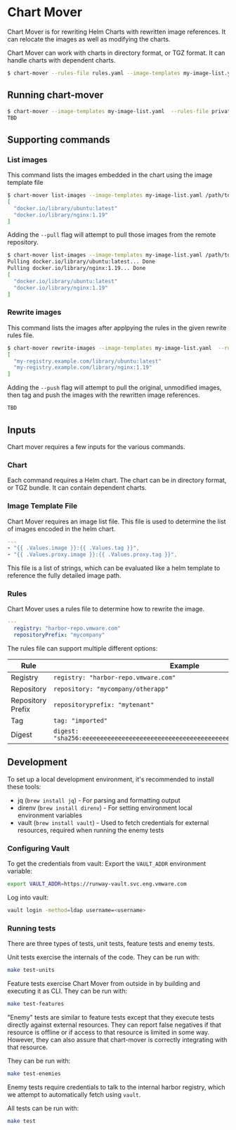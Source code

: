 # Chart Mover

Chart Mover is for rewriting Helm Charts with rewritten image references.
It can relocate the images as well as modifying the charts.

Chart Mover can work with charts in directory format, or TGZ format. It can handle charts with dependent charts.

```bash
$ chart-mover --rules-file rules.yaml --image-templates my-image-list.yaml /path/to/mychart
```

## Running chart-mover

```bash
$ chart-mover --image-templates my-image-list.yaml  --rules-file private-registry.yaml /path/to/mychart | jq .
TBD
```

## Supporting commands

### List images

This command lists the images embedded in the chart using the image template file

```bash
$ chart-mover list-images --image-templates my-image-list.yaml /path/to/mychart | jq .
[
  "docker.io/library/ubuntu:latest"
  "docker.io/library/nginx:1.19"
]
```

Adding the `--pull` flag will attempt to pull those images from the remote repository.

```bash
$ chart-mover list-images --image-templates my-image-list.yaml /path/to/mychart --pull | jq .
Pulling docker.io/library/ubuntu:latest... Done
Pulling docker.io/library/nginx:1.19... Done
[
  "docker.io/library/ubuntu:latest"
  "docker.io/library/nginx:1.19"
]
```

### Rewrite images

This command lists the images after applpying the rules in the given rewrite rules file.

```bash
$ chart-mover rewrite-images --image-templates my-image-list.yaml  --rules-file private-registry.yaml /path/to/mychart | jq .
[
  "my-registry.example.com/library/ubuntu:latest"
  "my-registry.example.com/library/nginx:1.19"
]
```

Adding the `--push` flag will attempt to pull the original, unmodified images, then tag and push the images with the rewritten image references.

```bash
TBD
```

## Inputs

Chart mover requires a few inputs for the various commands.

### Chart

Each command requires a Helm chart.
The chart can be in directory format, or TGZ bundle.
It can contain dependent charts.

### Image Template File

Chart Mover requires an image list file. This file is used to determine the list of images encoded in the helm chart.

```yaml
---
- "{{ .Values.image }}:{{ .Values.tag }}",
- "{{ .Values.proxy.image }}:{{ .Values.proxy.tag }}",
```

This file is a list of strings, which can be evaluated like a helm template to reference the fully detailed image path.

### Rules

Chart Mover uses a rules file to determine how to rewrite the image.

```yaml
---
  registry: "harbor-repo.vmware.com"
  repositoryPrefix: "mycompany"
```

The rules file can support multiple different options:

Rule                | Example                               | Input                             | Output
------------------- | ------------------------------------- | --------------------------------- | -----------------------------------------------
Registry            | `registry: "harbor-repo.vmware.com"`  | `docker.io/mycompany/myapp:1.2.3` | `harbor-repo.vmware.com/mycompany/myapp:1.2.3`
Repository          | `repository: "mycompany/otherapp"`    | `docker.io/mycompany/myapp:1.2.3` | `docker.io/mycompany/otherapp:1.2.3`
Repository Prefix   | `repositoryprefix: "mytenant"`        | `docker.io/mycompany/myapp:1.2.3` | `docker.io/mytenant/mycompany/myapp:1.2.3`
Tag                 | `tag: "imported"`                     | `docker.io/mycompany/myapp:1.2.3` | `docker.io/mycompany/myapp:imported`
Digest              | `digest: "sha256:eeeeeeeeeeeeeeeeeeeeeeeeeeeeeeeeeeeeeeeeeeeeeeeeeeeeeeeeeeeeeeee"` | `docker.io/mycompany/myapp@sha256:aaaaaaaaaaaaaaaaaaaaaaaaaaaaaaaaaaaaaaaaaaaaaaaaaaaaaaaaaaaaaaaa` | `docker.io/mycompany/myapp@sha256:eeeeeeeeeeeeeeeeeeeeeeeeeeeeeeeeeeeeeeeeeeeeeeeeeeeeeeeeeeeeeeee`

## Development

To set up a local development environment, it's recommended to install these tools:

* jq (`brew install jq`) - For parsing and formatting output
* direnv (`brew install direnv`) - For setting environment local environment variables
* vault (`brew install vault`) - Used to fetch credentials for external resources, required when running the enemy tests

### Configuring Vault

To get the credentials from vault:
Export the `VAULT_ADDR` environment variable:

```bash
export VAULT_ADDR=https://runway-vault.svc.eng.vmware.com
```

Log into vault:
```bash
vault login -method=ldap username=<username>
```

### Running tests

There are three types of tests, unit tests, feature tests and enemy tests.

Unit tests exercise the internals of the code. They can be run with:

```bash
make test-units
```

Feature tests exercise Chart Mover from outside in by building and executing it as CLI. They can be run with:

```bash
make test-features
```

"Enemy" tests are similar to feature tests except that they execute tests directly against external resources.
They can report false negatives if that resource is offline or if access to that resource is limited in some way.
However, they can also assure that chart-mover is correctly integrating with that resource.

They can be run with:

```bash
make test-enemies
```

Enemy tests require credentials to talk to the internal harbor registry, which we attempt to automatically fetch using `vault`.

All tests can be run with:

```bash
make test
```
